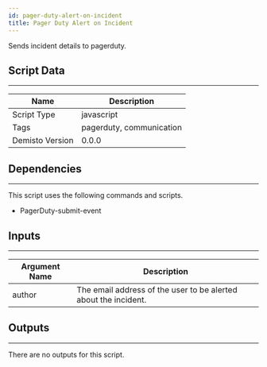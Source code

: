 ```yaml
---
id: pager-duty-alert-on-incident
title: Pager Duty Alert on Incident
---
```


Sends incident details to pagerduty.

## Script Data
---

| **Name** | **Description** |
| --- | --- |
| Script Type | javascript |
| Tags | pagerduty, communication |
| Demisto Version | 0.0.0 |

## Dependencies
---
This script uses the following commands and scripts.
* PagerDuty-submit-event

## Inputs
---

| **Argument Name** | **Description** |
| --- | --- |
| author | The email address of the user to be alerted about the incident. |

## Outputs
---
There are no outputs for this script.
